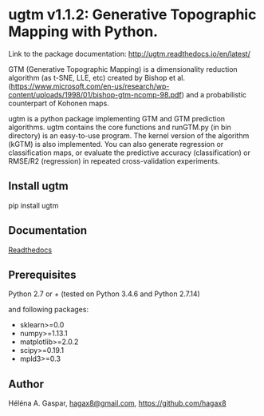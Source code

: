 # ugtm v1.1.2: Generative Topographic Mapping with Python.

Link to the package documentation: http://ugtm.readthedocs.io/en/latest/

GTM (Generative Topographic Mapping) is a dimensionality reduction algorithm (as t-SNE, LLE, etc) created by Bishop et al. (https://www.microsoft.com/en-us/research/wp-content/uploads/1998/01/bishop-gtm-ncomp-98.pdf) and a probabilistic counterpart of Kohonen maps.

ugtm is a python package implementing GTM and GTM prediction algorithms. ugtm contains the core functions and runGTM.py (in bin directory) is an easy-to-use program. The kernel version of the algorithm (kGTM) is also implemented. You can also generate regression or classification maps, or evaluate the predictive accuracy (classification) or RMSE/R2 (regression) in repeated cross-validation experiments.

## Install ugtm

pip install ugtm

## Documentation

[Readthedocs](http://ugtm.readthedocs.io/en/latest/)


## Prerequisites

Python 2.7 or + (tested on Python 3.4.6 and Python 2.7.14)

and following packages:
- sklearn>=0.0
- numpy>=1.13.1 
- matplotlib>=2.0.2
- scipy>=0.19.1
- mpld3>=0.3


## Author

Héléna A. Gaspar, hagax8@gmail.com, https://github.com/hagax8


